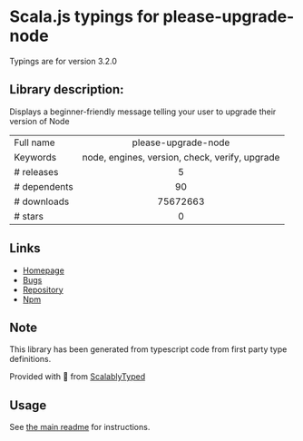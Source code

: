 
# Scala.js typings for please-upgrade-node

Typings are for version 3.2.0

## Library description:
Displays a beginner-friendly message telling your user to upgrade their version of Node

|                    |                 |
| ------------------ | :-------------: |
| Full name          | please-upgrade-node |
| Keywords           | node, engines, version, check, verify, upgrade |
| # releases         | 5 |
| # dependents       | 90 |
| # downloads        | 75672663 |
| # stars            | 0 |

## Links
- [Homepage](https://github.com/typicode/please-upgrade-node#readme)
- [Bugs](https://github.com/typicode/please-upgrade-node/issues)
- [Repository](https://github.com/typicode/please-upgrade-node)
- [Npm](https://www.npmjs.com/package/please-upgrade-node)
    


## Note
This library has been generated from typescript code from first party type definitions.

Provided with :purple_heart: from [ScalablyTyped](https://github.com/oyvindberg/ScalablyTyped)

## Usage
See [the main readme](../../readme.md) for instructions.


